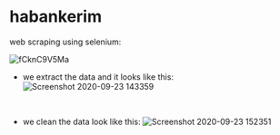 # habankerim 
web scraping using selenium:

![fCknC9V5Ma](https://user-images.githubusercontent.com/70581662/94001539-4f497e80-fda1-11ea-8af6-4f06238fae04.gif)
<br />




- we extract the data and it looks like this:
![Screenshot 2020-09-23 143359](https://user-images.githubusercontent.com/70581662/94007301-ed414700-fda9-11ea-92e0-83e134d7f62e.png)
<br />

- we clean the data look like this:
![Screenshot 2020-09-23 152351](https://user-images.githubusercontent.com/70581662/94011986-d7835000-fdb0-11ea-967f-7c59998da56e.png)

